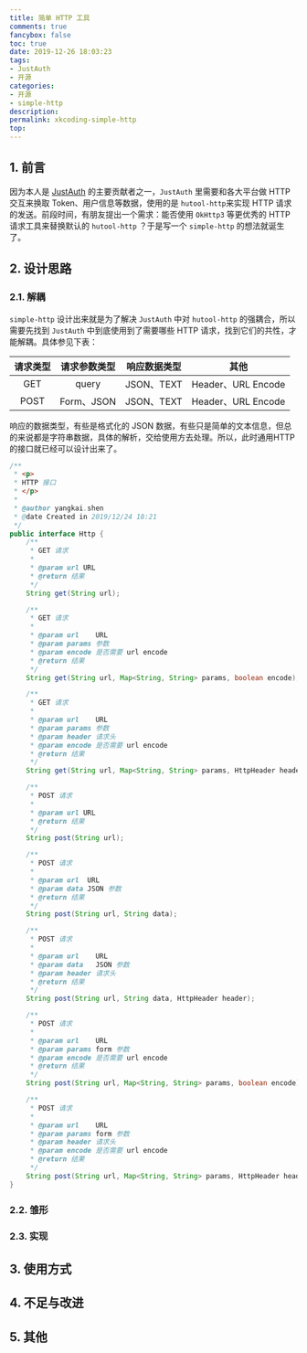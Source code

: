 ```yaml
---
title: 简单 HTTP 工具
comments: true
fancybox: false
toc: true
date: 2019-12-26 18:03:23
tags: 
- JustAuth
- 开源
categories:
- 开源
- simple-http
description:
permalink: xkcoding-simple-http
top:
---
```

## 1. 前言

因为本人是 [JustAuth](https://github.com/justauth/JustAuth) 的主要贡献者之一，`JustAuth` 里需要和各大平台做 HTTP 交互来换取 Token、用户信息等数据，使用的是 `hutool-http`来实现 HTTP 请求的发送。前段时间，有朋友提出一个需求：能否使用 `OkHttp3` 等更优秀的 HTTP 请求工具来替换默认的 `hutool-http` ？于是写一个 `simple-http` 的想法就诞生了。

<!--more-->

## 2. 设计思路

### 2.1. 解耦

`simple-http` 设计出来就是为了解决 `JustAuth` 中对 `hutool-http` 的强耦合，所以需要先找到 `JustAuth` 中到底使用到了需要哪些 HTTP 请求，找到它们的共性，才能解耦。具体参见下表：

| 请求类型 | 请求参数类型 | 响应数据类型 |        其他        |
| :------: | :----------: | :----------: | :----------------: |
|   GET    |    query     |  JSON、TEXT  | Header、URL Encode |
|   POST   |  Form、JSON  |  JSON、TEXT  | Header、URL Encode |

响应的数据类型，有些是格式化的 JSON 数据，有些只是简单的文本信息，但总的来说都是字符串数据，具体的解析，交给使用方去处理。所以，此时通用HTTP的接口就已经可以设计出来了。

```java
/**
 * <p>
 * HTTP 接口
 * </p>
 *
 * @author yangkai.shen
 * @date Created in 2019/12/24 18:21
 */
public interface Http {
	/**
	 * GET 请求
	 *
	 * @param url URL
	 * @return 结果
	 */
	String get(String url);

	/**
	 * GET 请求
	 *
	 * @param url    URL
	 * @param params 参数
	 * @param encode 是否需要 url encode
	 * @return 结果
	 */
	String get(String url, Map<String, String> params, boolean encode);

	/**
	 * GET 请求
	 *
	 * @param url    URL
	 * @param params 参数
	 * @param header 请求头
	 * @param encode 是否需要 url encode
	 * @return 结果
	 */
	String get(String url, Map<String, String> params, HttpHeader header, boolean encode);

	/**
	 * POST 请求
	 *
	 * @param url URL
	 * @return 结果
	 */
	String post(String url);

	/**
	 * POST 请求
	 *
	 * @param url  URL
	 * @param data JSON 参数
	 * @return 结果
	 */
	String post(String url, String data);

	/**
	 * POST 请求
	 *
	 * @param url    URL
	 * @param data   JSON 参数
	 * @param header 请求头
	 * @return 结果
	 */
	String post(String url, String data, HttpHeader header);

	/**
	 * POST 请求
	 *
	 * @param url    URL
	 * @param params form 参数
	 * @param encode 是否需要 url encode
	 * @return 结果
	 */
	String post(String url, Map<String, String> params, boolean encode);

	/**
	 * POST 请求
	 *
	 * @param url    URL
	 * @param params form 参数
	 * @param header 请求头
	 * @param encode 是否需要 url encode
	 * @return 结果
	 */
	String post(String url, Map<String, String> params, HttpHeader header, boolean encode);
}
```

### 2.2. 雏形

### 2.3. 实现


## 3. 使用方式


## 4. 不足与改进


## 5. 其他
